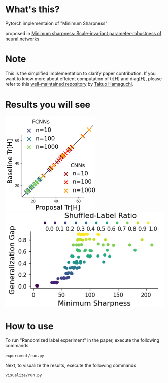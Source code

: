 # What's this?
Pytorch implementaion of "Minimum Sharpness"

proposed in [Minimum sharpness: Scale-invariant parameter-robustness of neural networks](https://arxiv.org/abs/2106.12612)

# Note
This is the simplified implementation to clarify paper contribution. If you want to know more about effcient computation of tr[H] and diag[H], please refer to this [well-maintained repository](https://gitlab.com/takuo-h/fast-exact-trh/) by [Takuo Hamaguchi](https://takuo-h.github.io).

# Results you will see
<img src="https://github.com/ibayashi-hikaru/minimum-sharpness/blob/main/00-check-effective-calculation/VIEW/proposal-accuracy.png" height="300">            <img src="https://github.com/ibayashi-hikaru/minimum-sharpness/blob/main/02-sharpness-comparison/VIEW/model%3DLeNet/proposal-sharpness.png" height="300">

# How to use
 

To run "Randomized label experiment" in the paper, execute the following commands

```bash
experiment/run.py
```

Next, to visualize the results, execute the following commands

```bash
visualize/run.py
```

